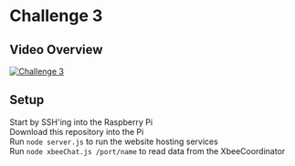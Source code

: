 # Challenge 3

## Video Overview
[![Challenge 3](http://img.youtube.com/vi/u1Jl-YBPr2g/0.jpg)](https://youtu.be/u1Jl-YBPr2g "Challenge 3")

## Setup
Start by SSH'ing into the Raspberry Pi  
Download this repository into the Pi  
Run `node server.js` to run the website hosting services  
Run `node xbeeChat.js /port/name` to read data from the XbeeCoordinator  
